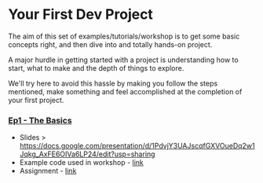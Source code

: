 # Your First Dev Project

The aim of this set of examples/tutorials/workshop is to get some basic concepts right, and then dive into and totally hands-on project.

A major hurdle in getting started with a project is understanding how to start, what to make and the depth of things to explore.

We'll try here to avoid this hassle by making you follow the steps mentioned, make something and feel accomplished at the completion of your first project.

### [Ep1 - The Basics](ep1-the-basics/README.md)
- Slides > https://docs.google.com/presentation/d/1PdvjY3UAJscqfGXVOueDq2w1Jqkg_AxFE6OIVa6LP24/edit?usp=sharing
- Example code used in workshop - [link](ep1-the-basics/README.md)
- Assignment - [link](ep1-the-basics/assignment.md)